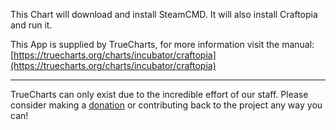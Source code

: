 This Chart will download and install SteamCMD. It will also install Craftopia and run it.

This App is supplied by TrueCharts, for more information visit the manual: [https://truecharts.org/charts/incubator/craftopia](https://truecharts.org/charts/incubator/craftopia)

---

TrueCharts can only exist due to the incredible effort of our staff.
Please consider making a [donation](https://truecharts.org/about/sponsor) or contributing back to the project any way you can!
